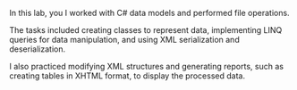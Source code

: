 In this lab, you I worked with C# data models and performed file operations. 

The tasks included creating classes to represent data, implementing LINQ queries for data manipulation, and using XML serialization and deserialization. 

I also practiced modifying XML structures and generating reports, such as creating tables in XHTML format, to display the processed data.
